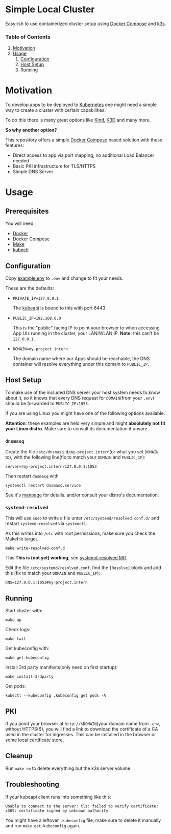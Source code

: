 # Simple Local Cluster

Easy-ish to use containerized cluster setup using [Docker Compose](https://docs.docker.com/compose/) and [k3s](https://k3s.io/).

### Table of Contents
1. [Motivation](#motivation)
2. [Usage](#usage)
   1. [Configuration](#configuration)
   2. [Host Setup](#host-setup)
   3. [Running](#running)

# Motivation

To develop apps to be deployed to [Kubernetes](https://kubernetes.io/) one might need a simple way to create a cluster with certain capabilities.

To do this there is many great options like [Kind](https://kind.sigs.k8s.io/), [K3D](https://k3d.io/) and many more.

**So why another option?**

This repository offers a simple [Docker Compose](https://docs.docker.com/compose/) based solution with these
features:

* Direct access to app via port mapping, no additional Load Balancer needed
* Basic PKI infrastructure for TLS/HTTPS
* Simple DNS Server

# Usage

## Prerequisites

You will need:
* [Docker](https://www.docker.com/)
* [Docker Compose](https://docs.docker.com/compose/)
* [Make](https://www.gnu.org/software/make/)
* [kubectl](https://kubernetes.io/docs/reference/kubectl/)

## Configuration

Copy [example.env](./example.env) to `.env` and change to fit your needs.

These are the defaults:
* `PRIVATE_IP=127.0.0.1`
 
    The [kubeapi](https://kubernetes.io/docs/reference/using-api/) is bound to this with port 6443 

* `PUBLIC_IP=192.168.0.0`

    This is the "public" facing IP to point your browser to when accessing App UIs running in the cluster, your 
    LAN/WLAN IP. **Note**: this can't be `127.0.0.1`.

* `DOMAIN=my-project.intern`

    The domain name where our Apps should be reachable, the DNS container
    will resolve everything under this domain to `PUBLIC_IP`.

## Host Setup

To make use of the included DNS server your host system needs to know about
it, so it knows that every DNS request for `DOMAIN`(from your `.env`) should be 
forwarded to `PUBLIC_IP:1053`.

If you are using Linux you might have one of the following options available. 

**Attention**: these examples are held very simple and might **absolutely not fit
your Linux distro**. Make sure to consult its documentation if unsure.

### `dnsmasq`

Create the file `/etc/dnsmasq.d/my-project.intern`(or what you set `DOMAIN` to), 
with the following line(fix to match your `DOMAIN` and `PUBLIC_IP`):

```
server=/my-project.intern/127.0.0.1:1053
```

Then restart `dnsmasq` with 
```
systemctl restart dnsmasq.service
```

See it's [manpage](https://dnsmasq.org/docs/dnsmasq-man.html) for details.
and/or consult your distro's documentation.

### `systemd-resolved`

This will use `sudo` to write a file unter `/etc/systemd/resolved.conf.d/` and restart `systemd-resolved` via `systemctl`.

As this writes into `/etc` with root permissions, make sure you check the 
Makefile target.
```
make write-resolved-conf.d
```

This
**This is (not yet) working**, see [systemd-resolved MR](https://github.com/systemd/systemd/pull/34368).

Edit the file `/etc/systemd/resolved.conf`, find the `[Resolve]` block and add this
(fix to match your `DOMAIN` and `PUBLIC_IP`):

```
DNS=127.0.0.1:1053#my-project.intern
```

## Running

Start cluster with:
```
make up
```

Check logs:
```
make tail
```

Get kubeconfig with:
```
make get-kubeconfig
```

Install 3rd party manifests(only need on first startup):
```
make install-3rdparty
```

Get pods:
```
kubectl --kubeconfig .kubeconfig get pods -A
```

## PKI

If you point your browser at `http://$DOMAIN`(your domain name from `.env`, without HTTPS(!)), you will
find a link to download the certificate of a CA used in the cluster for ingresses. This can be installed
in the browser or some local certificate store.

## Cleanup

Run `make rm` to delete everything but the k3s server volume.

## Troubleshooting

If your kubeapi client runs into something like this:
```
Unable to connect to the server: tls: failed to verify certificate: x509: certificate signed by unknown authority
```
You might have a leftover `.kubeconfig` file, make sure to delete it manually and run `make get-kubeconfig` again.
